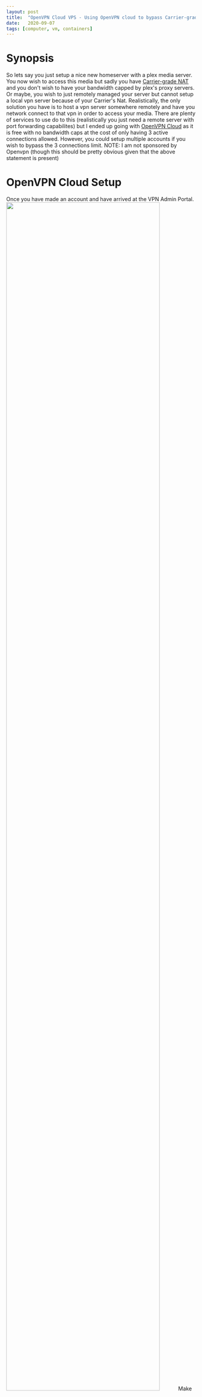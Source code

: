 ```yaml
---
layout: post
title:  "OpenVPN Cloud VPS - Using OpenVPN cloud to bypass Carrier-grade NATs"
date:   2020-09-07
tags: [computer, vm, containers]
---
```

# Synopsis
 So lets say you just setup a nice new homeserver with a plex media server. You now wish to access this media but sadly you have [Carrier-grade NAT](https://en.wikipedia.org/wiki/Carrier-grade_NAT) and you don't wish to have your bandwidth capped by plex's proxy servers. Or maybe, you wish to just remotely managed your server but cannot setup a local vpn server because of your Carrier's Nat. Realistically, the only solution you have is to host a vpn server somewhere remotely and have you network connect to that vpn in order to access your media. There are plenty of services to use do to this (realistically you just need a remote server with port forwarding capabilites) but I ended up going with [OpenVPN Cloud](https://openvpn.net/cloud-vpn/) as it is free with no bandwidth caps at the cost of only having 3 active connections allowed. However, you could setup multiple accounts if you wish to bypass the 3 connections limit.
<a/>
NOTE: I am not sponsored by Openvpn (though this should be pretty obvious given that the above statement is present)
<a/>
# OpenVPN Cloud Setup
 Once you have made an account and have arrived at the VPN Admin Portal.
 <img src="/_images/vm/openvpn/openvpn-admin.png" width="90%" height="90%"/>
 Make a couple of devices under user section.
 <img src="/_images/vm/openvpn/openvpn-devices.png" width="90%" height="90%"/>
 Once you have done that go to the networks page and configure your vpn network.
 <img src="/_images/vm/openvpn/openvpn-network.png" width="90%" height="90%"/>
 Here you will have to make a new network. Give it a name, a network subnet (which can be realistically anything in the scenario), enable split tunnel and enable VPN Egress if you want to be able to access the outside internet besides your tunnelled network.
 Then you will need to add a connector.
 <img src="/_images/vm/openvpn/openvpn-network.png" width="90%" height="90%"/>
 Give it a connector name and select a the nearest region.
 You will also want to download the .ovpn file associated with this connector by clicking the download button (to the right of the pencil icon).
 Before proceeding to setting up your connector, I would recommend downloading a .ovpn profile for one of your previously created devices and test that you can tunnel correctly (go back to users and click the same download button as the connectors download but for the device you want).

# Quick and Dirty method for testing a ovpn file
If you are on Linux, install openvpn using your main package manager (pacman, apt, snapt, yum, etc.).
If you are using openvpn2 use the following command:
```bash
# openvpn --config <insert config file>
```
If you are using openvepn3 use the following command:
```bash
# openvpn3 session-start --config <insert config file>
```
*Note - You may not need to execute the above commands with root privileges if you setup your permissions correctly.*
if you are able to establish a tunnel then you should be able to continue with setting up your connector.

# Setting Connector - Linux
It is possible to setup a connector on Windows or on a Mac, but it would be way better to use a linux machine as it should be quicker to get running and would allow for easier deployment in a headless environment.
<a/>
In my case, I will be having my connector in a LXC Debian 10 container but regardless of how you setup your connector make sure that its local ip address in on the same subnet as the rest of the network that you want to access.
<a/>

This [openvpn article](https://openvpn.net/cloud-docs/connecting-networks-to-openvpn-cloud-using-connectors-2/) gives a good amount of the information that I will be referencing in the rest of the article. But there are effectively 3 things you have to setup on your linuxconnector machine:
1. Setup vpn connection using various methods (.ovpn file, connector application, etc.)
2. Enable ipv4 routing
3. Setup a NAT for the machine.

# VPN Connection
As described in the *Quick and Dity method for testing a ovpn file*, you can simply use the openvpn command to connect your cloud vpn but in order to have it autostart and run in the background there are a couple of options Create Service that runs the openvpn connectionor utilize openvpn's builtin autoconnection. The second option involves moving your ovpn file into a specified directory and when openvpn service starts it will autoconnect to your vpn server. In my case, I was having problems where the openvpn autoconnection would try to connect to the vpn server twos times which would remove an excess amount of vpn connections from already limited connection amount. So I ended up making a simple .service file which is run using systemd

```bash
[Unit]
Description=OpenVpn Connection
After=network.target

[Service]
ExecStart=/usr/sbin/openvpn --config /home/theatre/.vpn/server-cloud.ovpn
WorkingDirectory=/etc/openvpn
User=root
Restart=on-failure
RestartSec=5s

[Install]
WantedBy=multi-user.target
```
Adjust the ExecStart as needed so that it reflects your config location and your openvpn executable location.
Then enable and start the above service

```bash
# systemctl enable (service name)
# systemctl start (service name)
```

# ipv4 routing
This part is fairly simple. Just paste this command to enable routing on linux
```bash
# sed -i 's/#net.ipv4.ip_forward=1/net.ipv4.ip_forward=1/g' /etc/sysctl.conf
```
And if you are running your linux machine has its own independent kernel (i.e not a docker or lxc container) the following code is necessary as well.
```bash
# sysctl -p
```
Restart once you are done.
The above commands just enable ipv4 forward which you can read into a bit more [here](https://geek-university.com/linux/ip-forwarding/).
<a/>

# NAT Setup
The below commands are for producing a really simple NAT using iptables (you can use ufw instead but I have less experience using it).
```bash
# apt install iptables-persistent
# iptables -t nat -A POSTROUTING -o eth0 -j MASQUERADE
# iptables-save > /etc/iptables/rules.v4
```
Replace eth0 if your main network device has a different name.
<a/>
Note you can also make it so each vpn client looks different on the network if issue the following command instead of first iptables command.
```bash
iptables -t nat -A POSTROUTING -o eth0 ! -d 10.10.0.0/16 -j MASQUERADE
```
Note that you can change the ip address if needed. Once you have updated you iptables, restart your computer one more time and it should be done.
<a/> 
An easy way to verify that it is working is simply ping your routers gateway while tunnelling through your vpn server (I mostly use my phone when testing this so that I fully verify that all of my packets are going through a remote network).

# Additional Notes
There may be more secure ways of doing this but this was a quick and dirty guide of setting up a VPS server using OpenVPN's Cloud service.
*Also note that there is alternative to this using some software provided by Openvpn. That method is easier to setup but does not necessarily work on every platform and you cannot customize it as much. See the below link for more details.*
 - [openvpn connector package](https://openvpn.net/vpn-server-resources/finishing-configuration-of-access-server/)


# References:
 - [openvpn article](https://openvpn.net/cloud-docs/connecting-networks-to-openvpn-cloud-using-connectors-2/)
 - [Carrier-grade NAT](https://en.wikipedia.org/wiki/Carrier-grade_NAT)
 - [OpenVPN Cloud](https://openvpn.net/cloud-vpn/)
 - [ipv4 routing](https://geek-university.com/linux/ip-forwarding/)
 - [iptables man page](https://linux.die.net/man/8/iptables)
 - [ufw man page](http://manpages.ubuntu.com/manpages/bionic/man8/ufw.8.html)
